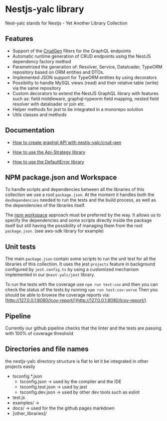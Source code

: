 # Nestjs-yalc library

Nest-yalc stands for Nestjs - Yet Another Library Collection

## Features

- Support of the [CrudGen](https://www.crud-gen.com/) filters for the GraphQL endpoints
- Automatic runtime generation of CRUD endpoints using the NestJS dependency factory method
- Parametrized the generation of: Resolver, Service, Dataloader, TypeORM repository based on ORM entities and DTOs.
- Implemented JSON support for TypeORM entities by using decorators
- Possibility to handle MySQL views (read) and their relative table (write) via the same repository
- Custom decorators to extend the NestJS GraphQL library with features such as: field middleware, graphql-typeorm field mapping, nested field resolver with dataloader or join etc.
- Helper methods for jest to be integrated in a monorepo solution
- Utils classes and methods

## Documentation

- [How to create graphql API with nestjs-yalc/crud-gen](./api-creation.md)

- [How to use the Api-Strategy library](./api-strategy.md)

- [How to use the DefaultError library](./errors-default-error.md)

## NPM package.json and Workspace

To handle scripts and dependencies between all the libraries of this collection we use a root `package.json`.
At the moment it handles both the `devDependencies` needed to run the tests and the build process, as well as the
dependencies of the libraries itself.

The [npm workspace](https://docs.npmjs.com/cli/v7/using-npm/workspaces) approach must be preferred by the way. It allows us to
specify the dependencies and some scripts directly inside the package itself but still having the possibility of managing them
from the root `package.json`. (see aws-sdk library for example)

## Unit tests

The main `package.json` contain some scripts to run the unit test for all the libraries of this collection.
It uses the jest `projects` feature in background configured by `jest.config.ts` by using a customized mechanism
implemented in our `@nest-yalc/jest` library.

To run the tests with the coverage use `npm run test:cov` and then you can check the status of the tests by running `npm run test:cov:serve`
Then you should be able to browse the coverage reports via: [http://127.0.0.1:8080/lcov-report/](http://127.0.0.1:8080/lcov-report/)

## Pipeline

Currently our github pipeline checks that the linter and the tests are passing with 100% of coverage threshold

## Directories and file names

the nestjs-yalc directory structure is flat to let it be integrated in other projects easily

- tsconfig.\*.json
  - tsconfig.json -> used by the compiler and the IDE
  - tsconfig.test.json -> used by jest
  - tsconfig.dev.json -> used by other dev tools such as eslint
- test.js
- examples/ ->
- docs/ -> used for the the github pages markdown
- [other_libraries]/
